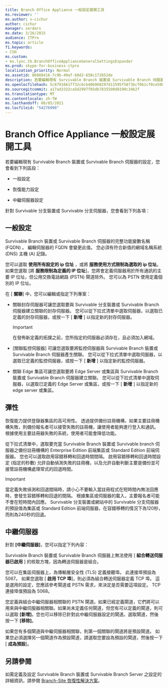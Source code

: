 ```yaml
---
title: Branch Office Appliance 一般設定展開工具
ms.reviewer: ''
ms.author: v-cichur
author: cichur
manager: serdars
ms.date: 3/26/2015
audience: ITPro
ms.topic: article
f1.keywords:
- CSH
ms.custom:
- ms.lync.tb.BranchOfficeApplianceGeneralSettingsExpander
ms.prod: skype-for-business-itpro
localization_priority: Normal
ms.assetid: 86860416-7c9b-49af-b9d2-658c172852de
description: 若要編輯現有 Survivable Branch 裝置或 Survivable Branch 伺服器的設定，您會看到下列區段：
ms.openlocfilehash: 5c8791661ff32c6cb40b968297d11595f5873bcf0b1cf0ce50078e41e713d68a
ms.sourcegitcommit: a17ad3332ca5d2997f85db7835500d8190c34b2f
ms.translationtype: MT
ms.contentlocale: zh-TW
ms.lasthandoff: 08/05/2021
ms.locfileid: "54276998"
---
```

# <a name="branch-office-appliance-general-settings-expander"></a>Branch Office Appliance 一般設定展開工具

若要編輯現有 Survivable Branch 裝置或 Survivable Branch 伺服器的設定，您會看到下列區段：

- 一般設定

- 恢復能力設定

- 中繼伺服器設定



針對 Survivable 分支裝置或 Survivable 分支伺服器，您會看到下列各項：

## <a name="general-settings"></a>一般設定

Survivable Branch 裝置或 Survivable Branch 伺服器的完整功能變數名稱 (FQDN) 。 編輯伺服器的 FQDN 會變更此值。 您必須有符合新值的網域名稱系統 (DNS) 主機 (A) 記錄。

您可以選取 **使用所有設定的 ip 位址** ，或將 **服務使用方式限制為選取的 ip 位址**。 如果您選取 [將 **服務限制為定義的 IP 位址**]，您將會定義伺服器用於所有通訊的主要 IP 位址，但公用交換電話網路 (PSTN) 閘道除外。 您可以為 PSTN 使用定義個別的 IP 位址。

在 [ **關聯**] 中，您可以編輯或指定下列專案：

- 關聯封存伺服器可讓您選取要與 Survivable 分支裝置或 Survivable Branch 伺服器建立關聯的封存伺服器。 您可以從下拉式清單中選取伺服器，以選取已定義的封存伺服器，或按一下 [ **新增** ] 以指定新的封存伺服器。

    > [!IMPORTANT]
    > 在發佈新定義的拓撲之前，您所指定的伺服器必須存在，且必須加入網域。

- [關聯監控伺服器] 可讓您選取要將監控伺服器與 Survivable Branch 裝置或 Survivable Branch 伺服器產生關聯。 您可以從下拉式清單中選取伺服器，以選取已定義的監控伺服器，或按一下 [ **新增** ] 以指定新的監控伺服器。

- 關聯 Edge 集區可讓您選取要將 Edge Server 或集區與 Survivable Branch 裝置或 Survivable Branch 伺服器建立關聯。 您可以從下拉式清單中選取伺服器，以選取已定義的 Edge Server 或集區，或按一下 [ **新增** ] 以指定新的 edge server 或集區。

## <a name="resiliency"></a>彈性

恢復能力提供登錄器集區的高可用性。 透過提供備份註冊機構，如果主要註冊機構失敗，則備份報名者可以接管失敗的註冊機，讓使用者能夠進行登入和通訊。 根據使用主要註冊器失敗的系統，使用者可能會降低功能。

從下拉式清單中，選取要充當 Survivable Branch 裝置或 Survivable branch 伺服器之備份註冊機構的 Enterprise Edition 前端集區或 Standard Edition 前端伺服器。 您也可以選取啟用容錯移轉和回退時間間隔。 啟用容錯移轉和回退時間設定 (指定的秒數) 允許自動偵測失敗的註冊機，以及允許自動判斷主要是備份並可接管註冊機構處理常式的回退時間。

> [!IMPORTANT]
> 當定義失敗偵測和回退間隔時，請小心不要輸入當註冊程式在短時間內無法回應時，會發生容錯移轉和回退的間隔。 根據集區或伺服器的載入，主要報名者可能不會在短時間內回應。 Survivable 分支裝置或網站中的 Survivable 分支伺服器的預設值為集區或 Standard Edition 前端伺服器，在容錯移轉的情況下為120秒，而則為240秒的回退。

## <a name="mediation-server"></a>中繼伺服器

針對 **[中繼伺服器]**，您可以指定下列內容：

Survivable Branch 裝置或 Survivable Branch 伺服器上無法使用 [ **組合轉送伺服器已啟用** ] 的核取方塊，因為轉送伺服器是組合。

您可以在集區伺服器上，為傳輸層安全性 (TLS) 定義接聽埠。 此連接埠預設為 5067。 如果您選取 [ **啟用 TCP 埠**]，則必須為組合轉送伺服器定義 TCP 埠。 這是選用的設定，您應該參考閘道或 PSTN 需求，來決定是否需要這項設定。 TCP 連接埠值預設為 5068。

您定義與組合中繼伺服器相關聯的 PSTN 閘道。如果已經定義閘道，它們將可以用來與中繼伺服器相關聯。如果尚未定義任何閘道，但您有可以定義的閘道，則可以選取 **[新增]**。您也可以移除已針對此中繼伺服器設定的閘道。選取閘道，然後按一下 **[移除]**。

如果您有多個閘道與中繼伺服器相關聯，則第一個關聯的閘道將是預設閘道。 如果您必須選擇另一個閘道作為預設閘道，請選取您要設為預設的閘道，然後按一下 [ **成為預設**]。

## <a name="see-also"></a>另請參閱

如需定義及設定 Survivable Branch 裝置或 Survivable Branch Server 之設定的詳細資訊，請參閱 [Branch-Site 恢復性解決方案](/previous-versions/office/lync-server-2013/lync-server-2013-branch-site-resiliency-solutions)。